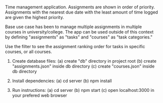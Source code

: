Time management application. Assignments are shown in order of priority. Assignments with the nearest due date with the least amount of time logged are given the highest priority. 

Base use case has been to manage multiple assignments in multiple courses in university/college. The app can be used outside of this context by defining "assignments" as "tasks" and "courses" as "task categories."

Use the filter to see the assignment ranking order for tasks in specific courses, or all courses.

1. Create database files: (a) create "db" directory in project root (b) create "assignments.json" inside db directory (c) create "courses.json" inside db directory

2. Install dependencies: (a) cd server (b) npm install

3. Run instructions: (a) cd server (b) npm start (c) open localhost:3000 in your prefered web browser 
